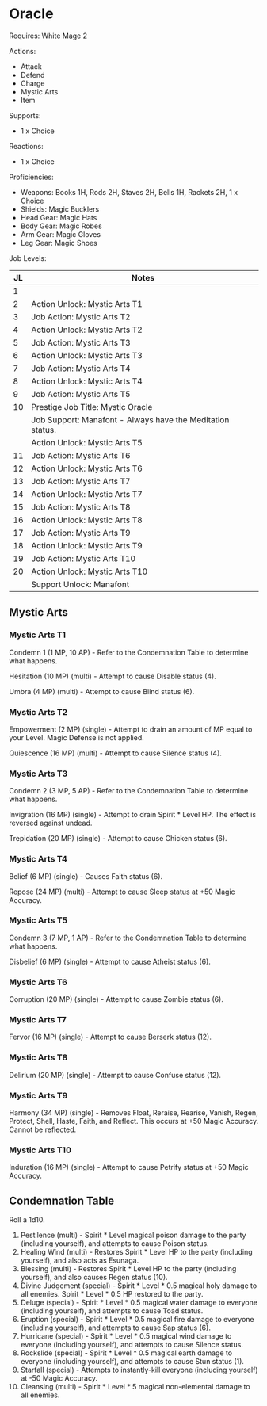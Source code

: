# Oracle

Requires: White Mage 2

Actions:

- Attack
- Defend
- Charge
- Mystic Arts
- Item

Supports:

- 1 x Choice

Reactions:

- 1 x Choice

Proficiencies:

- Weapons: Books 1H, Rods 2H, Staves 2H, Bells 1H, Rackets 2H, 1 x Choice
- Shields: Magic Bucklers
- Head Gear: Magic Hats
- Body Gear: Magic Robes
- Arm Gear: Magic Gloves
- Leg Gear: Magic Shoes

Job Levels:

| JL | Notes |
| --- | --- |
| 1 | 
| 2 | Action Unlock: Mystic Arts T1
| 3 | Job Action: Mystic Arts T2
| 4 | Action Unlock: Mystic Arts T2
| 5 | Job Action: Mystic Arts T3
| 6 | Action Unlock: Mystic Arts T3
| 7 | Job Action: Mystic Arts T4
| 8 | Action Unlock: Mystic Arts T4
| 9 | Job Action: Mystic Arts T5
| 10 | Prestige Job Title: Mystic Oracle
|    | Job Support: Manafont - Always have the Meditation status.
|    | Action Unlock: Mystic Arts T5
| 11 | Job Action: Mystic Arts T6
| 12 | Action Unlock: Mystic Arts T6
| 13 | Job Action: Mystic Arts T7
| 14 | Action Unlock: Mystic Arts T7
| 15 | Job Action: Mystic Arts T8
| 16 | Action Unlock: Mystic Arts T8
| 17 | Job Action: Mystic Arts T9
| 18 | Action Unlock: Mystic Arts T9
| 19 | Job Action: Mystic Arts T10
| 20 | Action Unlock: Mystic Arts T10
|    | Support Unlock: Manafont

## Mystic Arts

### Mystic Arts T1

Condemn 1 (1 MP, 10 AP) - Refer to the Condemnation Table to determine what happens.

Hesitation (10 MP) (multi) - Attempt to cause Disable status (4).

Umbra (4 MP) (multi) - Attempt to cause Blind status (6).

### Mystic Arts T2

Empowerment (2 MP) (single) - Attempt to drain an amount of MP equal to your Level. Magic Defense is not applied.

Quiescence (16 MP) (multi) - Attempt to cause Silence status (4).

### Mystic Arts T3

Condemn 2 (3 MP, 5 AP) - Refer to the Condemnation Table to determine what happens.

Invigration (16 MP) (single) - Attempt to drain Spirit * Level HP. The effect is reversed against undead.

Trepidation (20 MP) (single) - Attempt to cause Chicken status (6).

### Mystic Arts T4

Belief (6 MP) (single) - Causes Faith status (6).

Repose (24 MP) (multi) - Attempt to cause Sleep status at +50 Magic Accuracy.

### Mystic Arts T5

Condemn 3 (7 MP, 1 AP) - Refer to the Condemnation Table to determine what happens.

Disbelief (6 MP) (single) - Attempt to cause Atheist status (6).

### Mystic Arts T6

Corruption (20 MP) (single) - Attempt to cause Zombie status (6).

### Mystic Arts T7

Fervor (16 MP) (single) - Attempt to cause Berserk status (12).

### Mystic Arts T8

Delirium (20 MP) (single) - Attempt to cause Confuse status (12).

### Mystic Arts T9

Harmony (34 MP) (single) - Removes Float, Reraise, Rearise, Vanish, Regen, Protect, Shell, Haste, Faith, and Reflect. This occurs at +50 Magic Accuracy. Cannot be reflected.

### Mystic Arts T10

Induration (16 MP) (single) - Attempt to cause Petrify status at +50 Magic Accuracy.

## Condemnation Table

Roll a 1d10.

1. Pestilence (multi) - Spirit * Level magical poison damage to the party (including yourself), and attempts to cause Poison status.
2. Healing Wind (multi) - Restores Spirit * Level HP to the party (including yourself), and also acts as Esunaga.
3. Blessing (multi) - Restores Spirit * Level HP to the party (including yourself), and also causes Regen status (10).
4. Divine Judgement (special) - Spirit * Level * 0.5 magical holy damage to all enemies. Spirit * Level * 0.5 HP restored to the party.
5. Deluge (special) - Spirit * Level * 0.5 magical water damage to everyone (including yourself), and attempts to cause Toad status.
6. Eruption (special) - Spirit * Level * 0.5 magical fire damage to everyone (including yourself), and attempts to cause Sap status (6).
7. Hurricane (special) - Spirit * Level * 0.5 magical wind damage to everyone (including yourself), and attempts to cause Silence status.
8. Rockslide (special) - Spirit * Level * 0.5 magical earth damage to everyone (including yourself), and attempts to cause Stun status (1).
9. Starfall (special) - Attempts to instantly-kill everyone (including yourself) at -50 Magic Accuracy.
10. Cleansing (multi) - Spirit * Level * 5 magical non-elemental damage to all enemies.
